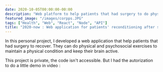 ```yaml
---
date: 2020-10-05T00:00:00-00:00
description: "Web platform to help patients that had surgery to do physical and psychosocial exercises to heal faster and better"
featured_image: "/images/corpps.JPG"
tags: ["Health", "Web", "React", "Node", "API"]
title: "2020-now : Web application for patients' reconditioning after surgery"
---
```


In this personal project, I developed a web application that help patients that had surgery to recover.
They can do physical and psychosocial exercises to maintain a physical condition and keep their brain active.

This project is private, the code isn't accessible. But I had the autorization to do a little demo in video :
